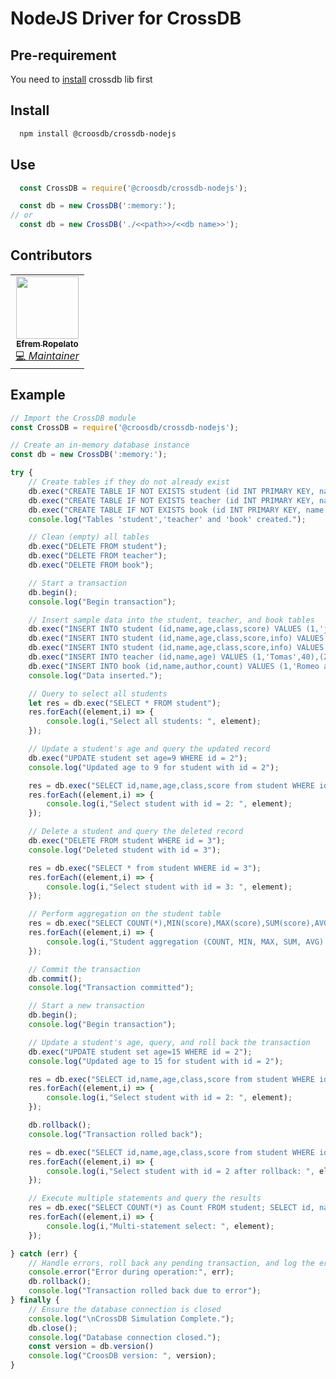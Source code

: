# NodeJS Driver for CrossDB

## Pre-requirement
You need to [install](https://crossdb.org/get-started/install/) crossdb lib first

## Install
```sh
  npm install @croosdb/crossdb-nodejs
```
## Use

```javascript
  const CrossDB = require('@croosdb/crossdb-nodejs');

  const db = new CrossDB(':memory:');
// or
  const db = new CrossDB('./<<path>>/<<db name>>');
```

## Contributors

<!-- ALL-CONTRIBUTORS-LIST:START - Do not remove or modify this section -->
<!-- prettier-ignore-start -->
<!-- markdownlint-disable -->
<table>
  <tr>
    <td align="center">
      <a href="https://github.com/efremropelato">
        <img src="https://avatars.githubusercontent.com/u/6368884?v=4?s=100" width="100px;" alt=""/><br />
        <sub><b>Efrem Ropelato</b></sub>
      </a><br />
      <a href="https://github.com/crossdb-org/crossdb-nodejs/commits?author=efremropelato" title="Code">💻 <i>Maintainer</i></a>
    </td>
  </tr>
</table>
<!-- markdownlint-restore -->
<!-- prettier-ignore-end -->
<!-- ALL-CONTRIBUTORS-LIST:END -->

## Example

```javascript
// Import the CrossDB module
const CrossDB = require('@croosdb/crossdb-nodejs');

// Create an in-memory database instance
const db = new CrossDB(':memory:');

try {
    // Create tables if they do not already exist
    db.exec("CREATE TABLE IF NOT EXISTS student (id INT PRIMARY KEY, name CHAR(16), age INT, class CHAR(16), score FLOAT, info VARCHAR(255))");
    db.exec("CREATE TABLE IF NOT EXISTS teacher (id INT PRIMARY KEY, name CHAR(16), age INT, info CHAR(255), INDEX (name))");
    db.exec("CREATE TABLE IF NOT EXISTS book (id INT PRIMARY KEY, name CHAR(64), author CHAR(32), count INT, INDEX (name))");
    console.log("Tables 'student','teacher' and 'book' created.");

    // Clean (empty) all tables
    db.exec("DELETE FROM student");
    db.exec("DELETE FROM teacher");
    db.exec("DELETE FROM book");

    // Start a transaction
    db.begin();
    console.log("Begin transaction");

    // Insert sample data into the student, teacher, and book tables
    db.exec("INSERT INTO student (id,name,age,class,score) VALUES (1,'jack',10,'3-1',90),(2,'tom',11,'2-5',91),(3,'jack',11,'1-6',92),(4,'rose',10,'4-2',90),(5,'tim',10,'3-1',95)");
    db.exec("INSERT INTO student (id,name,age,class,score,info) VALUES (6,'Tony',10,'3-1',95,'%s')", "He is a boy.\nHe likes playing football.\nWe all like him!");
    db.exec("INSERT INTO student (id,name,age,class,score,info) VALUES (7,'Wendy',10,'3-1',95,'%s')", "She is a girl.\nShe likes cooking.\nWe all love her!");
    db.exec("INSERT INTO teacher (id,name,age) VALUES (1,'Tomas',40),(2,'Steven',50),(3,'Bill',31),(4,'Lucy',29)");
    db.exec("INSERT INTO book (id,name,author,count) VALUES (1,'Romeo and Juliet','Shakespeare',10),(2,'Pride and Prejudice','Austen',5),(3,'Great Expectations','Dickens',8),(4,'Sorrows of Young Werther','Von Goethe',4)");
    console.log("Data inserted.");

    // Query to select all students
    let res = db.exec("SELECT * FROM student");
    res.forEach((element,i) => {
        console.log(i,"Select all students: ", element);
    });

    // Update a student's age and query the updated record
    db.exec("UPDATE student set age=9 WHERE id = 2");
    console.log("Updated age to 9 for student with id = 2");

    res = db.exec("SELECT id,name,age,class,score from student WHERE id = 2");
    res.forEach((element,i) => {
        console.log(i,"Select student with id = 2: ", element);
    });

    // Delete a student and query the deleted record
    db.exec("DELETE FROM student WHERE id = 3");
    console.log("Deleted student with id = 3");

    res = db.exec("SELECT * from student WHERE id = 3");
    res.forEach((element,i) => {
        console.log(i,"Select student with id = 3: ", element);
    });

    // Perform aggregation on the student table
    res = db.exec("SELECT COUNT(*),MIN(score),MAX(score),SUM(score),AVG(score) FROM student");
    res.forEach((element,i) => {
        console.log(i,"Student aggregation (COUNT, MIN, MAX, SUM, AVG): ", element);
    });

    // Commit the transaction
    db.commit();
    console.log("Transaction committed");

    // Start a new transaction
    db.begin();
    console.log("Begin transaction");

    // Update a student's age, query, and roll back the transaction
    db.exec("UPDATE student set age=15 WHERE id = 2");
    console.log("Updated age to 15 for student with id = 2");

    res = db.exec("SELECT id,name,age,class,score from student WHERE id = 2");
    res.forEach((element,i) => {
        console.log(i,"Select student with id = 2: ", element);
    });

    db.rollback();
    console.log("Transaction rolled back");

    res = db.exec("SELECT id,name,age,class,score from student WHERE id = 2");
    res.forEach((element,i) => {
        console.log(i,"Select student with id = 2 after rollback: ", element);
    });

    // Execute multiple statements and query the results
    res = db.exec("SELECT COUNT(*) as Count FROM student; SELECT id, name, age FROM student WHERE id=2;SELECT MIN(score) as min, MAX(score) as max, SUM(score) as sum, AVG(score) as avg FROM student");
    res.forEach((element,i) => {
        console.log(i,"Multi-statement select: ", element);
    });

} catch (err) {
    // Handle errors, roll back any pending transaction, and log the error
    console.error("Error during operation:", err);
    db.rollback();
    console.log("Transaction rolled back due to error");
} finally {
    // Ensure the database connection is closed
    console.log("\nCrossDB Simulation Complete.");
    db.close();
    console.log("Database connection closed.");
    const version = db.version()
    console.log("CroosDB version: ", version);
}
```
